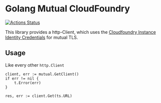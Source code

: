 # Golang Mutual CloudFoundry
[![Actions Status](https://wdp9fww0r9.execute-api.us-west-2.amazonaws.com/production/badge/elgohr/golang-mutual-cf)](https://wdp9fww0r9.execute-api.us-west-2.amazonaws.com/production/results/elgohr/golang-mutual-cf)

This library provides a http-Client, which uses the [Cloudfoundry Instance Identity Credentials](https://docs.cloudfoundry.org/devguide/deploy-apps/instance-identity.html) for mutual TLS.

## Usage
Like every other `http.Client`

```
client, err := mutual.GetClient()
if err != nil {
	t.Error(err)
}

res, err := client.Get(ts.URL)
```
